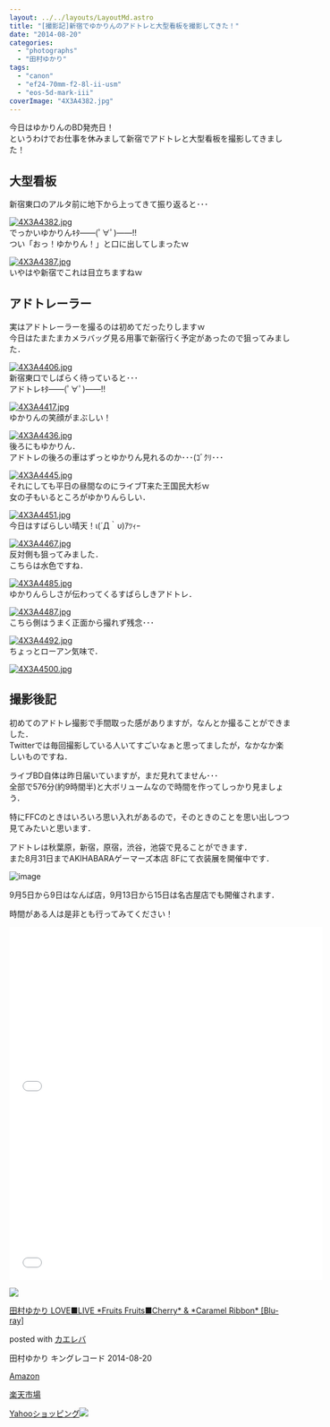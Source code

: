 ```yaml
---
layout: ../../layouts/LayoutMd.astro
title: "[撮影記]新宿でゆかりんのアドトレと大型看板を撮影してきた！"
date: "2014-08-20"
categories: 
  - "photographs"
  - "田村ゆかり"
tags: 
  - "canon"
  - "ef24-70mm-f2-8l-ii-usm"
  - "eos-5d-mark-iii"
coverImage: "4X3A4382.jpg"
---
```


今日はゆかりんのBD発売日！  
というわけでお仕事を休みまして新宿でアドトレと大型看板を撮影してきました！

## 大型看板

新宿東口のアルタ前に地下から上ってきて振り返ると･･･

[![4X3A4382.jpg](/wp/images/14790913417_0ce97c9248_b.jpg)](https://www.flickr.com/photos/67522130@N08/14790913417/ "4X3A4382.jpg")  
でっかいゆかりんｷﾀ――(ﾟ∀ﾟ)――!!  
つい「おっ！ゆかりん！」と口に出してしまったｗ

[![4X3A4387.jpg](/wp/images/14954484346_a2eec3c030_b.jpg)](https://www.flickr.com/photos/67522130@N08/14954484346/ "4X3A4387.jpg")  
いやはや新宿でこれは目立ちますねｗ

## アドトレーラー

実はアドトレーラーを撮るのは初めてだったりしますｗ  
今日はたまたまカメラバッグ見る用事で新宿行く予定があったので狙ってみました．

[![4X3A4406.jpg](/wp/images/14790916727_ff8ab23888_b.jpg)](https://www.flickr.com/photos/67522130@N08/14790916727/ "4X3A4406.jpg")  
新宿東口でしばらく待っていると･･･  
アドトレｷﾀ――(ﾟ∀ﾟ)――!!

[![4X3A4417.jpg](/wp/images/14790918237_dfda723d70_b.jpg)](https://www.flickr.com/photos/67522130@N08/14790918237/ "4X3A4417.jpg")  
ゆかりんの笑顔がまぶしい！

[![4X3A4436.jpg](/wp/images/14790784069_b6c979eebd_b.jpg)](https://www.flickr.com/photos/67522130@N08/14790784069/ "4X3A4436.jpg")  
後ろにもゆかりん．  
アドトレの後ろの車はずっとゆかりん見れるのか･･･(ｺﾞｸﾘ･･･

[![4X3A4445.jpg](/wp/images/14954490556_bf4b4ccb52_b.jpg)](https://www.flickr.com/photos/67522130@N08/14954490556/ "4X3A4445.jpg")  
それにしても平日の昼間なのにライブT来た王国民大杉ｗ  
女の子もいるところがゆかりんらしい．

[![4X3A4451.jpg](/wp/images/14790794630_ab1afa2a42_b.jpg)](https://www.flickr.com/photos/67522130@N08/14790794630/ "4X3A4451.jpg")  
今日はすばらしい晴天！ι(´Д｀υ)ｱﾂｨｰ

[![4X3A4467.jpg](/wp/images/14977128472_a70ab71d80_b.jpg)](https://www.flickr.com/photos/67522130@N08/14977128472/ "4X3A4467.jpg")  
反対側も狙ってみました．  
こちらは水色ですね．

[![4X3A4485.jpg](/wp/images/14790874938_8f26fe4eed_b.jpg)](https://www.flickr.com/photos/67522130@N08/14790874938/ "4X3A4485.jpg")  
ゆかりんらしさが伝わってくるすばらしきアドトレ．

[![4X3A4487.jpg](/wp/images/14954498716_d8256f5e24_b.jpg)](https://www.flickr.com/photos/67522130@N08/14954498716/ "4X3A4487.jpg")  
こちら側はうまく正面から撮れず残念･･･

[![4X3A4492.jpg](/wp/images/14977133522_39a676af81_b.jpg)](https://www.flickr.com/photos/67522130@N08/14977133522/ "4X3A4492.jpg")  
ちょっとローアン気味で．

[![4X3A4500.jpg](/wp/images/14790805210_009a43fdf7_b.jpg)](https://www.flickr.com/photos/67522130@N08/14790805210/ "4X3A4500.jpg")

## 撮影後記

初めてのアドトレ撮影で手間取った感がありますが，なんとか撮ることができました．  
Twitterでは毎回撮影している人いてすごいなぁと思ってましたが，なかなか楽しいものですね．

ライブBD自体は昨日届いていますが，まだ見れてません･･･  
全部で576分(約9時間半)と大ボリュームなので時間を作ってしっかり見ましょう．

特にFFCのときはいろいろ思い入れがあるので，そのときのことを思い出しつつ見てみたいと思います．

アドトレは秋葉原，新宿，原宿，渋谷，池袋で見ることができます．  
また8月31日までAKIHABARAゲーマーズ本店 8Fにて衣装展を開催中です．

![image](/wp/images/image22.png "image")

9月5日から9日はなんば店，9月13日から15日は名古屋店でも開催されます．

時間がある人は是非とも行ってみてください！

<iframe src="//www.youtube.com/embed/7VXNOGf6Jhc" width="560" height="315" frameborder="0" allowfullscreen="allowfullscreen"></iframe>

<iframe src="//www.youtube.com/embed/xSjk-p5r3yA" width="560" height="315" frameborder="0" allowfullscreen="allowfullscreen"></iframe>

[![](/wp/images/61cJgPeMluL._SL160_.jpg)](https://www.amazon.co.jp/exec/obidos/ASIN/B00KFN1R3G/mizuka123-22/ref=nosim/)

[田村ゆかり LOVE■LIVE \*Fruits Fruits■Cherry\* & \*Caramel Ribbon\* \[Blu-ray\]](https://www.amazon.co.jp/exec/obidos/ASIN/B00KFN1R3G/mizuka123-22/ref=nosim/)

posted with [カエレバ](http://kaereba.com)

田村ゆかり キングレコード 2014-08-20

[Amazon](http://www.amazon.co.jp/gp/search?keywords=%93c%91%BA%82%E4%82%A9%82%E8%20LOVE%81%A1LIVE%20%2AFruits%20Fruits%81%A1Cherry%2A%20&__mk_ja_JP=%83J%83%5E%83J%83i&tag=mizuka123-22 "アマゾン")

[楽天市場](http://hb.afl.rakuten.co.jp/hgc/032b53ee.4b34c5ee.0f4a541e.f440145e/?pc=http%3A%2F%2Fsearch.rakuten.co.jp%2Fsearch%2Fmall%2F%25E7%2594%25B0%25E6%259D%2591%25E3%2582%2586%25E3%2581%258B%25E3%2582%258A%2520LOVE%25E2%2596%25A0LIVE%2520%252AFruits%2520Fruits%25E2%2596%25A0Cherry%252A%2520%2F-%2Ff.1-p.1-s.1-sf.0-st.A-v.2%3Fx%3D0%26scid%3Daf_ich_link_urltxt%26m%3Dhttp%3A%2F%2Fm.rakuten.co.jp%2F "楽天市場")

[Yahooショッピング![](//ad.jp.ap.valuecommerce.com/servlet/gifbanner?sid=3066752&pid=881990642)](//ck.jp.ap.valuecommerce.com/servlet/referral?sid=3066752&pid=881990642&vc_url=http%3A%2F%2Fshopping.search.yahoo.co.jp%2Fsearch%3FuIv%3Don%26ei%3DUTF-8%26tab_ex%3Dcommerce%26slider%3D0%26va%3D%25E7%2594%25B0%25E6%259D%2591%25E3%2582%2586%25E3%2581%258B%25E3%2582%258A%2520LOVE%25E2%2596%25A0LIVE%2520%252AFruits%2520Fruits%25E2%2596%25A0Cherry%252A%2520 "Yahooショッピング")

